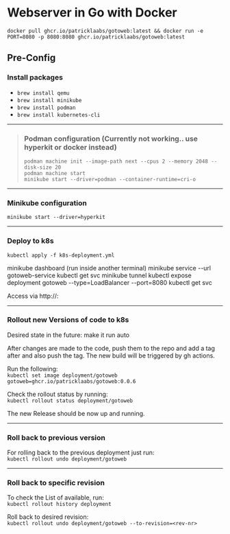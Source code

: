 # Webserver in Go with Docker

`docker pull ghcr.io/patricklaabs/gotoweb:latest && docker run -e PORT=8080 -p 8080:8080 ghcr.io/patricklaabs/gotoweb:latest`

## Pre-Config

### Install packages
- `brew install qemu`
- `brew install minikube`
- `brew install podman`
- `brew install kubernetes-cli`

---

>### Podman configuration (Currently not working.. use hyperkit or docker instead)
>
>`podman machine init --image-path next --cpus 2 --memory 2048 --disk-size 20` \
>`podman machine start` \
>`minikube start --driver=podman --container-runtime=cri-o`

---

### Minikube configuration

`minikube start --driver=hyperkit`

---

### Deploy to k8s

`kubectl apply -f k8s-deployment.yml`

minikube dashboard (run inside another terminal)
minikube service --url gotoweb-service
kubectl get svc
minikube tunnel
kubectl expose deployment gotoweb --type=LoadBalancer --port=8080
kubectl get svc

Access via http://<external-IP>:<Port>

---

### Rollout new Versions of code to k8s

Desired state in the future: make it run auto

After changes are made to the code, push them to the repo and add a tag after and also 
push the tag.
The new build will be triggered by gh actions.

Run the following: \
`kubectl set image deployment/gotoweb gotoweb=ghcr.io/patricklaabs/gotoweb:0.0.6`

Check the rollout status by running: \
`kubectl rollout status deployment/gotoweb`

The new Release should be now up and running. 

---

### Roll back to previous version

For rolling back to the previous deployment just run: \
`kubectl rollout undo deployment/gotoweb`

---

### Roll back to specific revision

To check the List of available, run: \
`kubectl rollout history deployment`

Roll back to desired revision: \
`kubectl rollout undo deployment/gotoweb --to-revision=<rev-nr>`